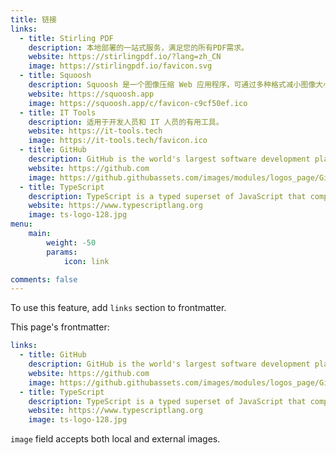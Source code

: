 ```yaml
---
title: 链接
links:
  - title: Stirling PDF
    description: 本地部署的一站式服务，满足您的所有PDF需求。
    website: https://stirlingpdf.io/?lang=zh_CN
    image: https://stirlingpdf.io/favicon.svg
  - title: Squoosh
    description: Squoosh 是一个图像压缩 Web 应用程序，可通过多种格式减小图像大小。
    website: https://squoosh.app
    image: https://squoosh.app/c/favicon-c9cf50ef.ico
  - title: IT Tools
    description: 适用于开发人员和 IT 人员的有用工具。
    website: https://it-tools.tech
    image: https://it-tools.tech/favicon.ico
  - title: GitHub
    description: GitHub is the world's largest software development platform.
    website: https://github.com
    image: https://github.githubassets.com/images/modules/logos_page/GitHub-Mark.png
  - title: TypeScript
    description: TypeScript is a typed superset of JavaScript that compiles to plain JavaScript.
    website: https://www.typescriptlang.org
    image: ts-logo-128.jpg
menu:
    main: 
        weight: -50
        params:
            icon: link

comments: false
---
```


To use this feature, add `links` section to frontmatter.

This page's frontmatter:

```yaml
links:
  - title: GitHub
    description: GitHub is the world's largest software development platform.
    website: https://github.com
    image: https://github.githubassets.com/images/modules/logos_page/GitHub-Mark.png
  - title: TypeScript
    description: TypeScript is a typed superset of JavaScript that compiles to plain JavaScript.
    website: https://www.typescriptlang.org
    image: ts-logo-128.jpg
```

`image` field accepts both local and external images.
